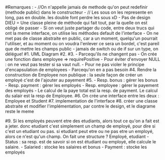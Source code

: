 #Remarques :
	- //On n'appelle jamais de methode qu'on peut redefinir (methode public) dans le constructeur
	- // Les sous on les represente en long, pas en double. les double font perdre les sous xD
	- Pas de design DIEU = Une classe pleine de méthode qui fait tout, par la quelle on est obligé de passer
	- Si on veut juste partager du code, entre deux trucs qui ont la meme interface, on utilise les méthodes default de l'interface
	- On ne met pas de classe abstraite en public, car a un moment, quelqu'un pourrait l'utiliser, et au moment ou on voudra l'enlever ce sera un bordel,
		c'est pareil que de mettre les champs public
	- jamais de switch ou de if sur un type, on délégue!
#1. UML Diagram
#2. 
#3.
	- Parcequ'ils ne changent pas
	- On crée une fonction dans employee => requirePositive
	- Pour éviter d'envoyer NULL : on ne veut pas tester si sa vaut null.
	- Pour ne pas violer le principe d'encapsulation de employees
	- Parcequ'on en a pas besoin
#4.	Rendre la construction de Employee non publique : la seule façon de créer un employé c'est de l'ajouter au payement
#5. - Resp. bonus : gérer les bonus
	- Resp. payment : gérer les employés
	- Resp. employee : gérer le payement des employés
	- Le calcul de la paye total est la resp. de payment. Le calcul du salair est la resp de Employee. 
#6. On crée une interface entre les deux : Employee et Student
#7. implementation de l'interface
#8. créer une classe abstraite et modifier l'implémentation, par contre le design, et le diagrame reste le meme
	
#9. Si les employés peuvent etre des etudiants, alors tout ce qu'on a fait est a jeter. donc etudiant c'est simplement un champ de employé, pour dire si c'est un
etudiant ou pas. si etudiant peut etre ou ne pas etre un employé, alors ce n'est qu'un champ.
On fait une structure ? Employé, etudiant
	- Status : sa resp. est de savoir si on est étudiant ou employé, elle calcule le salaire.
	- Salaried : stocke les salaires et bonus
	- Payment : stocke les employés
	